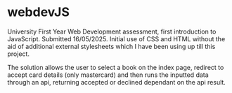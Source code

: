 # webdevJS
University First Year Web Development assessment, first introduction to JavaScript. Submitted 16/05/2025.
Initial use of CSS and HTML without the aid of additional external stylesheets which I have been using up till this project.

The solution allows the user to select a book on the index page, redirect to accept card details (only mastercard) and then runs the inputted data through an api, returning accepted or declined dependant on the api result. 
